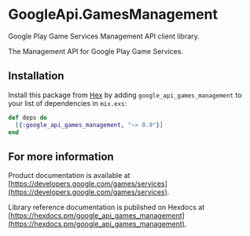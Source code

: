 # GoogleApi.GamesManagement

Google Play Game Services Management API client library.

The Management API for Google Play Game Services.

## Installation

Install this package from [Hex](https://hex.pm) by adding
`google_api_games_management` to your list of dependencies in `mix.exs`:

```elixir
def deps do
  [{:google_api_games_management, "~> 0.9"}]
end
```

## For more information

Product documentation is available at [https://developers.google.com/games/services](https://developers.google.com/games/services).

Library reference documentation is published on Hexdocs at
[https://hexdocs.pm/google_api_games_management](https://hexdocs.pm/google_api_games_management).
